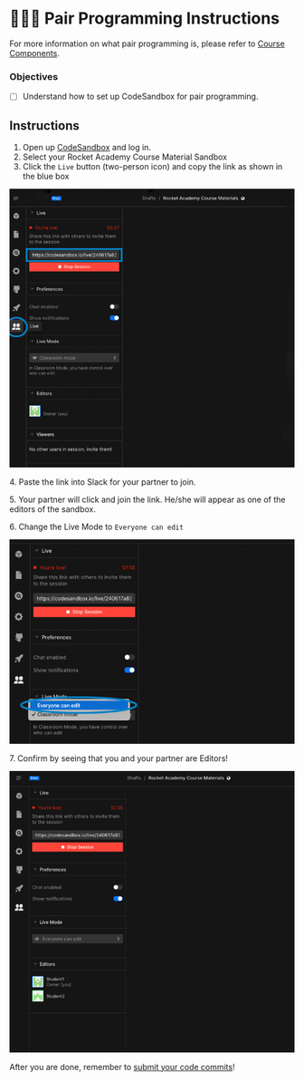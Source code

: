 # 🧑🤝🧑 Pair Programming Instructions

For more information on what pair programming is, please refer to [Course Components](../course-methodology/course-components.md#pair-programming).

### Objectives

* [ ] Understand how to set up CodeSandbox for pair programming.

## Instructions

1. Open up [CodeSandbox](https://codesandbox.io/signin?continue=/dashboard/home) and log in.
2. Select your Rocket Academy Course Material Sandbox
3. Click the `Live` button (two-person icon) and copy the link as shown in the blue box

![Getting the link to share](../../.gitbook/assets/pp.png)

4\. Paste the link into Slack for your partner to join.

5\. Your partner will click and join the link. He/she will appear as one of the editors of the sandbox.

6\. Change the Live Mode to `Everyone can edit`

![Ensuring Everyone is able to edit](../../.gitbook/assets/everyoneCanEdit.png)

7\. Confirm by seeing that you and your partner are Editors!&#x20;

![Check if everyone has the editor role](<../../.gitbook/assets/image (6).png>)

After you are done, remember to [submit your code commits](committing-code-changes.md)!
